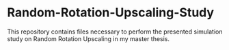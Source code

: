 # Random-Rotation-Upscaling-Study
This repository contains files necessary to perform the presented simulation study on Random Rotation Upscaling in my master thesis.

